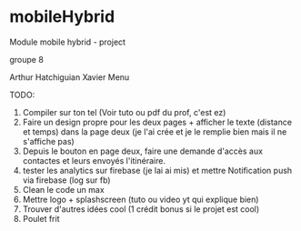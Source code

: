 # mobileHybrid

Module mobile hybrid - project

groupe 8

Arthur Hatchiguian
Xavier Menu



TODO:

1) Compiler sur ton tel (Voir tuto ou pdf du prof, c'est ez)
2) Faire un design propre pour les deux pages + afficher le texte (distance et temps) dans la page deux (je l'ai crée et je le remplie bien mais il ne s'affiche pas)
3) Depuis le bouton en page deux, faire une demande d'accès aux contactes et leurs envoyés l'itinéraire.
4) tester les analytics sur firebase (je lai ai mis) et mettre Notification push via firebase (log sur fb)
5) Clean le code un max
6) Mettre logo + splashscreen (tuto ou video yt qui explique bien)
7) Trouver d'autres idées cool (1 crédit bonus si le projet est cool)
8) Poulet frit

